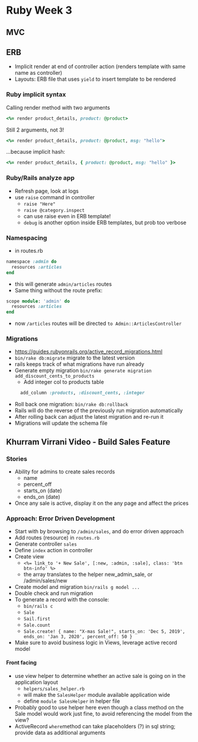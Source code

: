 # Ruby Week 3
## MVC
## ERB
* Implicit render at end of controller action (renders template with same name as controller)
* Layouts: ERB file that uses ```yield``` to insert template to be rendered
### Ruby implicit syntax
Calling render method with two arguments
```ruby
<%= render product_details, product: @product>
```
Still 2 arguments, not 3!
```ruby
<%= render product_details, product: @product, msg: "hello">
```
...because implicit hash:
```ruby
<%= render product_details, { product: @product, msg: "hello" }>
```

### Ruby/Rails analyze app
* Refresh page, look at logs
* use ```raise``` command in controller
  * ```raise "Here"```
  *  ```raise @category.inspect```
  * can use raise even in ERB template!
  * ```debug``` is another option inside ERB templates, but prob too verbose

### Namespacing
* in routes.rb
```ruby
namespace :admin do
  resources :articles
end
```
* this will generate ```admin/articles``` routes
* Same thing without the route prefix:
```ruby
scope module: 'admin' do
  resources :articles
end
```
* now ```/articles``` routes will be directed ```to Admin::ArticlesController```

### Migrations
* https://guides.rubyonrails.org/active_record_migrations.html
* ```bin/rake db:migrate``` migrate to the latest version
* rails keeps track of what migrations have run already
* Generate empty migration ```bin/rake generate migration add_discount_cents_to_products```
  * Add integer col to products table
  ```ruby
    add_column :products, :discount_cents, :integer
  ```
* Roll back one migration: ```bin/rake db:rollback```
* Rails will do the reverse of the previously run migration automatically
* After rolling back can adjust the latest migration and re-run it
* Migrations will update the schema file

## Khurram Virrani Video - Build Sales Feature
### Stories
* Ability for admins to create sales records
  * name
  * percent_off
  * starts_on (date)
  * ends_on (date)
* Once any sale is active, display it on the any page and affect the prices

### Approach: Error Driven Development
* Start with by browsing to ```/admin/sales```, and do error driven approach
* Add routes (resource) in ```routes.rb```
* Generate controller ```sales```
* Define ```index``` action in controller
* Create view
  * ```<%= link_to '+ New Sale', [:new, :admin, :sale], class: 'btn btn-info' %>```
  * the array translates to the helper new_admin_sale, or /admin/sales/new
* Create model and migration ```bin/rails g model ...```
* Double check and run migration
* To generate a record with the console:
  * ```bin/rails c```
  * ```Sale```
  * ```Sail.first```
  * ```Sale.count```
  * ```Sale.create! { name: "X-mas Sale!", starts_on: 'Dec 5, 2019', ends_on: 'Jan 3, 2020', percent_off: 50 }```
* Make sure to avoid business logic in Views, leverage active record model

#### Front facing 
* use view helper to determine whether an active sale is going on in the application layout
  * ```helpers/sales_helper.rb```
  * will make the ```SalesHelper``` module available application wide
  * define ```module SalesHelper``` in helper file
* Probably good to use helper here even though a class method on the Sale model would work just fine, to avoid referencing the model from the view?
* ActiveRecord ```where```method can take placeholders (?) in sql string; provide data as additional arguments